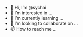 - 👋 Hi, I’m @sychai
- 👀 I’m interested in ...
- 🌱 I’m currently learning ...
- 💞️ I’m looking to collaborate on ...
- 📫 How to reach me ...

<!---
sychai/sychai is a ✨ special ✨ repository because its `README.md` (this file) appears on your GitHub profile.
You can click the Preview link to take a look at your changes.
--->

